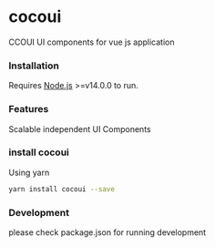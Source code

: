 
# cocoui
CCOUI
UI components for vue js application

### Installation

Requires [Node.js](https://nodejs.org/) >=v14.0.0 to run.

### Features
Scalable independent UI Components

### install cocoui

Using yarn

```sh
yarn install cocoui --save
```

### Development
please check package.json for running development
